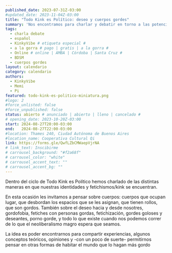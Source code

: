 ```yaml
---
published_date: 2023-07-31Z-03:00
#updated_date: 2023-11-04Z-03:00
title: "Todo Kink es Político: deseo y cuerpos gordes"
summary: 'Nos encontramos para charlar y debatir en torno a las potencias radicales del kink y sus matices políticos. En esta oportunidad vamos a hablar de deseo y cuerpos gordes.'
tags:
  - charla debate
  - español
  - KinkyVibe # etiqueta especial #
  - a la gorra # pago | gratis | a la gorra #
  - Online # online | AMBA | Córdoba | Santa Cruz #
  - BDSM
  - cuerpos gordes
layout: calendario
category: calendario
authors:
  - KinkyVibe
  - Memi
  - Pi
featured: todo-kink-es-politico-miniatura.png
#logo: 2
#force_unlisted: false
#force_unpublished: false
status: abierto # anunciado | abierto | lleno | cancelado #
# opening_date: 2023-10-20Z-03:00
start: 2024-08-27T20:00-03:00
end:   2024-08-27T22:00-03:00
#location: Thames 240, Ciudad Autónoma de Buenos Aires
#location_name: Cooperativa Cultural Qi
link: https://forms.gle/QwfLZbCMWaepVjrNA
# link_text: Inscibirme
# carrousel_background: "#f2a68f"
# carrousel_color: "white"
# carrousel_accent_text: ""
# carrousel_accent_bg: ""
---
```

Dentro del ciclo de Todo Kink es Político hemos charlado de las distintas maneras en que nuestras identidades y fetichismos/kink se encuentran. 

En esta ocasión les invitamos a pensar sobre cuerpos: cuerpos que ocupan lugar, que desbordan los espacios que se les asignan, que tienen rollos, que son gordos. También sobre el deseo hacia y desde nosotres, gordofobia, fetiches con personas gordas, fetichización, gordes goloses y deseantes, porno gorde, y todo lo que existe cuando nos podemos correr de lo que el neoliberalismo magro espera que seamos.

La idea es poder encontrarnos para compartir experiencias, algunos conceptos teóricos, opiniones y -con un poco de suerte- permitirnos pensar en otras formas de habitar el mundo que lo hagan más gordo